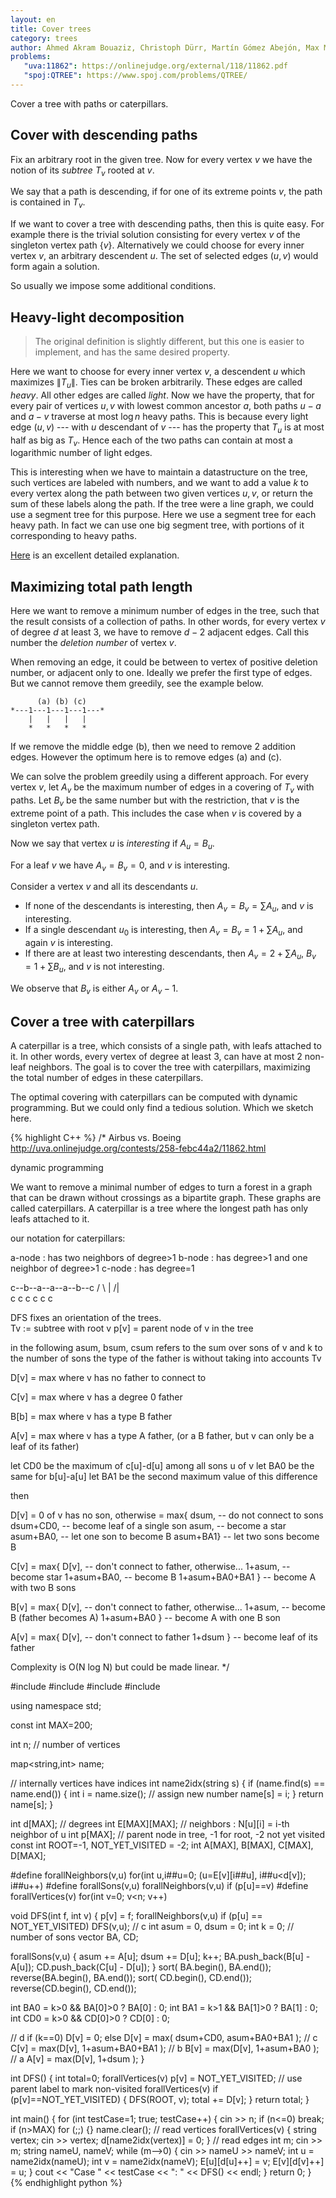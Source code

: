 ```yaml
---
layout: en
title: Cover trees
category: trees
author: Ahmed Akram Bouaziz, Christoph Dürr, Martín Gómez Abejón, Max Maiche et Christian Zhuang 
problems:
   "uva:11862": https://onlinejudge.org/external/118/11862.pdf
   "spoj:QTREE": https://www.spoj.com/problems/QTREE/
---
```


Cover a tree with paths or caterpillars.

## Cover with descending paths

Fix an arbitrary root in the given tree. Now for every vertex $v$ we have the notion of its *subtree* $T_v$ rooted at $v$.

We say that a path is descending, if for one of its extreme points $v$, the path is contained in $T_v$.

If we want to cover a tree with descending paths, then this is quite easy. For example there is the trivial solution consisting for every vertex $v$ of the singleton vertex path $\{v\}$. Alternatively we could choose for every inner vertex $v$, an arbitrary descendent $u$. The set of selected edges $(u,v)$ would form again a solution.

So usually we impose some additional conditions.

## Heavy-light decomposition

> The original definition is slightly different, but this one is easier to implement, and has the same desired property.

Here we want to choose for every inner vertex $v$, a descendent $u$ which maximizes $\|T_u\|$. Ties can be broken arbitrarily. These edges are called *heavy*. All other edges are called *light*. Now we have the property, that for every pair of vertices $u,v$ with lowest common ancestor $a$, both paths $u-a$ and $a-v$ traverse at most $\log n$ heavy paths. This is because every light edge $(u,v)$ --- with $u$ descendant of $v$ --- has the property that $T_u$ is at most half as big as $T_v$. Hence each of the two paths can contain at most a logarithmic number of light edges.

This is interesting when we have to maintain a datastructure on the tree, such vertices are labeled with numbers, and we want to add a value $k$ to every vertex along the path between two given vertices $u,v$, or return the sum of these labels along the path. If the tree were a line graph, we could use a segment tree for this purpose. Here we use a segment tree for each heavy path. In fact we can use one big segment tree, with portions of it corresponding to heavy paths.

[Here](https://wcipeg.com/wiki/Heavy-light_decomposition) is an excellent detailed explanation.

## Maximizing total path length

Here we want to remove a minimum number of edges in the tree, such that the result consists of a collection of paths. In other words, for every vertex $v$ of degree $d$  at least $3$, we have to remove $d-2$ adjacent edges. Call this number the *deletion number* of vertex $v$.

When removing an edge, it could be between to vertex of positive deletion number, or adjacent only to one. Ideally we prefer the first type of edges. But we cannot remove them greedily, see the example below.

          (a) (b) (c)
    *---1---1---1---1---*
        |   |   |   |
        *   *   *   *

If we remove the middle edge (b), then we need to remove 2 addition edges. However the optimum here is to remove edges (a) and (c).

We can solve the problem greedily using a different approach. For every vertex $v$, let $A_v$ be the maximum number of edges in a covering of $T_v$ with paths. Let $B_v$ be the same number but with the restriction, that $v$ is the extreme point of a path. This includes the case when $v$ is covered by a singleton vertex path.

Now we say that vertex $u$ is *interesting* if $A_u=B_u$. 

For a leaf $v$ we have $A_v=B_v=0$, and $v$ is interesting.

Consider a vertex $v$ and all its descendants $u$. 

- If none of the descendants is interesting, then $A_v=B_v=\sum A_u$, and $v$ is interesting.
- If a single descendant $u_0$ is interesting, then $A_v=B_v=1+\sum A_u$, and again $v$ is interesting.
- If there are at least two interesting descendants, then $A_v=2+\sum A_u$, $B_v=1+\sum B_u$, and $v$ is not interesting.

We observe that $B_v$ is either $A_v$ or $A_v-1$.

## Cover a tree with caterpillars

A caterpillar is a tree, which consists of a single path, with leafs attached to it. In other words, every vertex of degree at least $3$, can have at most 2 non-leaf neighbors. The goal is to cover the tree with caterpillars, maximizing the total number of edges in these caterpillars.

The optimal covering with caterpillars can be computed with dynamic programming. But we could only find a tedious solution. Which we sketch here.

{% highlight C++ %}
/*
  Airbus vs. Boeing
  http://uva.onlinejudge.org/contests/258-febc44a2/11862.html

  dynamic programming

  We want to remove a minimal number of edges to turn a forest in a
  graph that can be drawn without crossings as a bipartite
  graph. These graphs are called caterpillars. A caterpillar is a tree
  where the longest path has only leafs attached to it.

  our notation for caterpillars:

  a-node : has two neighbors of degree>1
  b-node : has degree>1 and one neighbor of degree>1
  c-node : has degree=1

  c--b--a--a--a--b--c
    / \    |    /|\
   c   c   c   c c c

  DFS fixes an orientation of the trees.  
  Tv := subtree with root v
  p[v] = parent node of v in the tree

  in the following asum, bsum, csum refers to the sum over sons of v
  and k to the number of sons
  the type of the father is without taking into accounts Tv

  D[v] = max where v has no father to connect to
  
  C[v] = max where v has a degree 0 father
  
  B[b] = max where v has a type B father

  A[v] = max where v has a type A father, 
         (or a B father, but v can only be a leaf of its father)

  let CD0 be the maximum of c[u]-d[u] among all sons u of v
  let BA0 be the same for b[u]-a[u]
  let BA1 be the second maximum value of this difference

  then

  D[v] = 0 of v has no son, otherwise
       = max{ dsum,     -- do not connect to sons
              dsum+CD0, -- become leaf of a single son
              asum,     -- become a star
              asum+BA0, -- let one son to become B
              asum+BA1} -- let two sons become B

  C[v] = max{ D[v],       -- don't connect to father, otherwise...
              1+asum,     -- become star
              1+asum+BA0, -- become B
              1+asum+BA0+BA1 }  -- become A with two B sons

  B[v] = max{ D[v],       -- don't connect to father, otherwise...
              1+asum,     -- become B (father becomes A)
              1+asum+BA0 } -- become A with one B son

  A[v] = max{ D[v],       -- don't connect to father
              1+dsum }    -- become leaf of its father

  Complexity is O(N log N) but could be made linear.
*/

#include <iostream>
#include <vector>
#include <map>
#include <algorithm>

using namespace std;

const int MAX=200;

int    n; // number of vertices

map<string,int> name;

// internally vertices have indices
int name2idx(string s) {
  if (name.find(s) == name.end()) {
    int i = name.size();  // assign new number
    name[s] = i;
  }
  return name[s];
}

int d[MAX];        // degrees
int E[MAX][MAX];   // neighbors : N[u][i] = i-th neighbor of u
int p[MAX];        // parent node in tree, -1 for root, -2 not yet visited
const int ROOT=-1, NOT_YET_VISITED = -2;
int A[MAX], B[MAX], C[MAX], D[MAX];

#define forallNeighbors(v,u) for(int u,i##u=0; (u=E[v][i##u], i##u<d[v]); i##u++)
#define forallSons(v,u)      forallNeighbors(v,u) if (p[u]==v)
#define forallVertices(v)    for(int v=0; v<n; v++)

void DFS(int f, int v) {
  p[v] = f;
  forallNeighbors(v,u) 
    if (p[u] == NOT_YET_VISITED)
      DFS(v,u);
  //                              c
  int asum = 0, dsum = 0;
  int k    = 0;  // number of sons
  vector<int> BA, CD;

  forallSons(v,u) {
    asum += A[u];
    dsum += D[u];
    k++;
    BA.push_back(B[u] - A[u]);
    CD.push_back(C[u] - D[u]);
  }
  sort(   BA.begin(), BA.end());
  reverse(BA.begin(), BA.end());
  sort(   CD.begin(), CD.end());
  reverse(CD.begin(), CD.end());

  int BA0 = k>0 && BA[0]>0 ? BA[0] : 0;
  int BA1 = k>1 && BA[1]>0 ? BA[1] : 0;
  int CD0 = k>0 && CD[0]>0 ? CD[0] : 0;
  
  //                              d
  if (k==0)
    D[v] = 0;
  else 
    D[v] = max( dsum+CD0, asum+BA0+BA1 );
  //                              c
  C[v] = max(D[v], 1+asum+BA0+BA1 );
  //                              b
  B[v] = max(D[v], 1+asum+BA0 );
  //                              a
  A[v] = max(D[v], 1+dsum );
}

int DFS() {
  int total=0;
  forallVertices(v)
    p[v] = NOT_YET_VISITED;   // use parent label to mark non-visited
  forallVertices(v)
    if (p[v]==NOT_YET_VISITED) {
      DFS(ROOT, v);
      total += D[v];
    }
  return total;
}

int main() {
  for (int testCase=1; true; testCase++) {
    cin >> n;
    if (n<=0) break;
    if (n>MAX) for (;;) {}
    name.clear();
    //                            read vertices
    forallVertices(v) {
      string vertex;
      cin >> vertex;
      d[name2idx(vertex)] = 0;
    }
    //                            read edges
    int m;
    cin >> m;
    string nameU, nameV;
    while (m-->0) {
      cin >> nameU >> nameV;
      int u = name2idx(nameU);
      int v = name2idx(nameV);
      E[u][d[u]++] = v;
      E[v][d[v]++] = u;
    }
    cout << "Case " << testCase << ": " << DFS() << endl;
  }
  return 0;
}
{% endhighlight python %}
